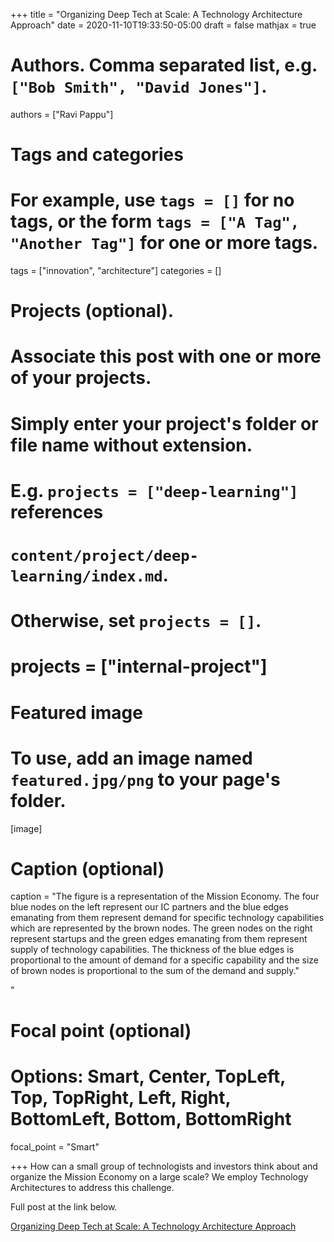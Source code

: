 +++
title = "Organizing Deep Tech at Scale: A Technology Architecture Approach"
date = 2020-11-10T19:33:50-05:00
draft = false
mathjax = true

# Authors. Comma separated list, e.g. `["Bob Smith", "David Jones"]`.
authors = ["Ravi Pappu"]

# Tags and categories
# For example, use `tags = []` for no tags, or the form `tags = ["A Tag", "Another Tag"]` for one or more tags.
tags = ["innovation", "architecture"]
categories = []

# Projects (optional).
#   Associate this post with one or more of your projects.
#   Simply enter your project's folder or file name without extension.
#   E.g. `projects = ["deep-learning"]` references
#   `content/project/deep-learning/index.md`.
#   Otherwise, set `projects = []`.
# projects = ["internal-project"]

# Featured image
# To use, add an image named `featured.jpg/png` to your page's folder.
[image]
  # Caption (optional)
  caption = "The figure is a representation of the Mission Economy. The four blue nodes on the left represent our IC partners and the blue edges emanating from them represent demand for specific technology capabilities which are represented by the brown nodes. The green nodes on the right represent startups and the green edges emanating from them represent supply of technology capabilities. The thickness of the blue edges is proportional to the amount of demand for a specific capability and the size of brown nodes is proportional to the sum of the demand and supply."

"

  # Focal point (optional)
  # Options: Smart, Center, TopLeft, Top, TopRight, Left, Right, BottomLeft, Bottom, BottomRight
  focal_point = "Smart"

+++
How can a small group of technologists and investors think about and organize the Mission Economy on a large scale? We employ Technology Architectures to address this challenge.

Full post at the link below.

[Organizing Deep Tech at Scale: A Technology Architecture Approach](https://www.iqt.org/organizing-deep-tech-at-scale/)


